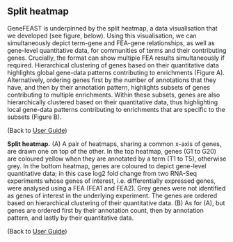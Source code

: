 ## Split heatmap

GeneFEAST is underpinned by the split heatmap, a data visualisation that we developed (see figure, below). Using this visualisation, we can simultaneously depict term-gene and FEA-gene relationships, as well as gene-level quantitative data, for communities of terms and their contributing genes. Crucially, the format can show multiple FEA results simultaneously if required. Hierarchical clustering of genes based on their quantitative data highlights global gene-data patterns contributing to enrichments (Figure A). Alternatively, ordering genes first by the number of annotations that they have, and then by their annotation pattern, highlights subsets of genes contributing to multiple enrichments. Within these subsets, genes are also hierarchically clustered based on their quantitative data, thus highlighting local gene-data patterns contributing to enrichments that are specific to the subsets (Figure B).

(Back to [User Guide](user_guide.md))



**Split heatmap.** (A) A pair of heatmaps, sharing a common x-axis of genes, are drawn one on top of the other. In the top heatmap, genes (G1 to G20) are coloured yellow when they are annotated by a term (T1 to T5), otherwise grey. In the bottom heatmap, genes are coloured to depict gene-level quantitative data; in this case log2 fold change from two RNA-Seq experiments whose genes of interest, i.e. differentially expressed genes, were analysed using a FEA (FEA1 and FEA2). Grey genes were not identified as genes of interest in the underlying experiment. The genes are ordered based on hierarchical clustering of their quantitative data. (B) As for (A), but genes are ordered first by their annotation count, then by annotation pattern, and lastly by their quantitative data.

(Back to [User Guide](user_guide.md))
